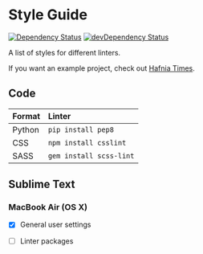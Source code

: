 Style Guide
===========
[![Dependency Status](https://gemnasium.com/ndarville/style.svg)](https://gemnasium.com/ndarville/style) [![devDependency Status](https://david-dm.org/ndarville/style/dev-status.svg)](https://david-dm.org/ndarville/style#info=devDependencies)

A list of styles for different linters.

If you want an example project, check out [Hafnia Times][hafnia].

Code
----
 Format | Linter
:-------|:-----------------------
 Python | `pip install pep8`
 CSS    | `npm install csslint`
 SASS   | `gem install scss-lint`


Sublime Text
------------
### MacBook Air (OS X) ###
- [x] General user settings
- [ ] Linter packages


[hafnia]: https://github.com/hafniatimes/hafniatimes.github.io
